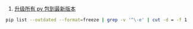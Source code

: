 1. [升级所有 py 包到最新版本](https://stackoverflow.com/a/3452888/5443510)

```bash
pip list --outdated --format=freeze | grep -v '^\-e' | cut -d = -f 1  | xargs -n1 pip install -U
```
